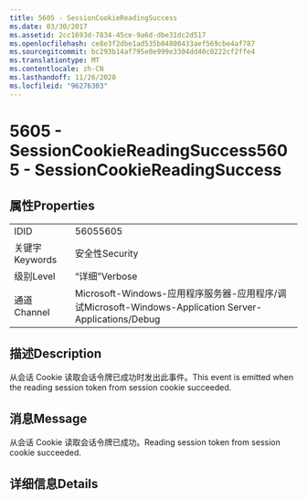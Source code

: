 ```yaml
---
title: 5605 - SessionCookieReadingSuccess
ms.date: 03/30/2017
ms.assetid: 2cc1693d-7834-45ce-9a6d-dbe31dc2d517
ms.openlocfilehash: ce8e3f2dbe1ad535b04800433aef569cbe4af787
ms.sourcegitcommit: bc293b14af795e0e999e3304dd40c0222cf2ffe4
ms.translationtype: MT
ms.contentlocale: zh-CN
ms.lasthandoff: 11/26/2020
ms.locfileid: "96276303"
---
```

# <a name="5605---sessioncookiereadingsuccess"></a><span data-ttu-id="f8f94-102">5605 - SessionCookieReadingSuccess</span><span class="sxs-lookup"><span data-stu-id="f8f94-102">5605 - SessionCookieReadingSuccess</span></span>

## <a name="properties"></a><span data-ttu-id="f8f94-103">属性</span><span class="sxs-lookup"><span data-stu-id="f8f94-103">Properties</span></span>  
  
|||  
|-|-|  
|<span data-ttu-id="f8f94-104">ID</span><span class="sxs-lookup"><span data-stu-id="f8f94-104">ID</span></span>|<span data-ttu-id="f8f94-105">5605</span><span class="sxs-lookup"><span data-stu-id="f8f94-105">5605</span></span>|  
|<span data-ttu-id="f8f94-106">关键字</span><span class="sxs-lookup"><span data-stu-id="f8f94-106">Keywords</span></span>|<span data-ttu-id="f8f94-107">安全性</span><span class="sxs-lookup"><span data-stu-id="f8f94-107">Security</span></span>|  
|<span data-ttu-id="f8f94-108">级别</span><span class="sxs-lookup"><span data-stu-id="f8f94-108">Level</span></span>|<span data-ttu-id="f8f94-109">“详细”</span><span class="sxs-lookup"><span data-stu-id="f8f94-109">Verbose</span></span>|  
|<span data-ttu-id="f8f94-110">通道</span><span class="sxs-lookup"><span data-stu-id="f8f94-110">Channel</span></span>|<span data-ttu-id="f8f94-111">Microsoft-Windows-应用程序服务器-应用程序/调试</span><span class="sxs-lookup"><span data-stu-id="f8f94-111">Microsoft-Windows-Application Server-Applications/Debug</span></span>|  
  
## <a name="description"></a><span data-ttu-id="f8f94-112">描述</span><span class="sxs-lookup"><span data-stu-id="f8f94-112">Description</span></span>  

 <span data-ttu-id="f8f94-113">从会话 Cookie 读取会话令牌已成功时发出此事件。</span><span class="sxs-lookup"><span data-stu-id="f8f94-113">This event is emitted when the reading session token from session cookie succeeded.</span></span>  
  
## <a name="message"></a><span data-ttu-id="f8f94-114">消息</span><span class="sxs-lookup"><span data-stu-id="f8f94-114">Message</span></span>  

 <span data-ttu-id="f8f94-115">从会话 Cookie 读取会话令牌已成功。</span><span class="sxs-lookup"><span data-stu-id="f8f94-115">Reading session token from session cookie succeeded.</span></span>  
  
## <a name="details"></a><span data-ttu-id="f8f94-116">详细信息</span><span class="sxs-lookup"><span data-stu-id="f8f94-116">Details</span></span>
